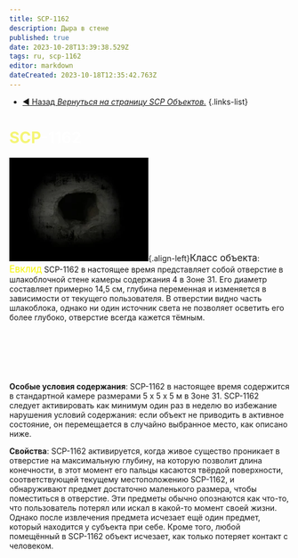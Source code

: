 ```yaml
---
title: SCP-1162
description: Дыра в стене
published: true
date: 2023-10-28T13:39:38.529Z
tags: ru, scp-1162
editor: markdown
dateCreated: 2023-10-18T12:35:42.763Z
---
```


- [:arrow_backward: Назад *Вернуться на страницу SCP Объектов.*](/ru/game/scps)
{.links-list}
# <font color="#f5f576">SCP</font><font color="white">-</font><font color="white">1162</font>
![1162.webp](/images/roles/1162.webp){.align-left}<big>Класс объекта</big>: <font color="#f5f503"><big>Евклид</big></font>
SCP-1162 в настоящее время представляет собой отверстие в шлакоблочной стене камеры содержания 4 в Зоне 31. Его диаметр составляет примерно 14,5 см, глубина переменная и изменяется в зависимости от текущего пользователя. В отверстии видно часть шлакоблока, однако ни один источник света не позволяет осветить его более глубоко, отверстие всегда кажется тёмным.
 
 
 

 

 
 

 


**Особые условия содержания**:
SCP-1162 в настоящее время содержится в стандартной камере размерами 5 х 5 х 5 м в Зоне 31. SCP-1162 следует активировать как минимум один раз в неделю во избежание нарушения условий содержания: если объект не приводить в активное состояние, он перемещается в случайно выбранное место, как описано ниже.

**Свойства**:
SCP-1162 активируется, когда живое существо проникает в отверстие на максимальную глубину, на которую позволит длина конечности, в этот момент его пальцы касаются твёрдой поверхности, соответствующей текущему местоположению SCP-1162, и обнаруживают предмет достаточно маленького размера, чтобы поместиться в отверстие. Эти предметы обычно опознаются как что-то, что пользователь потерял или искал в какой-то момент своей жизни. Однако после извлечения предмета исчезает ещё один предмет, который находится у субъекта при себе. Кроме того, любой помещённый в SCP-1162 объект исчезает, как только потеряет контакт с человеком.